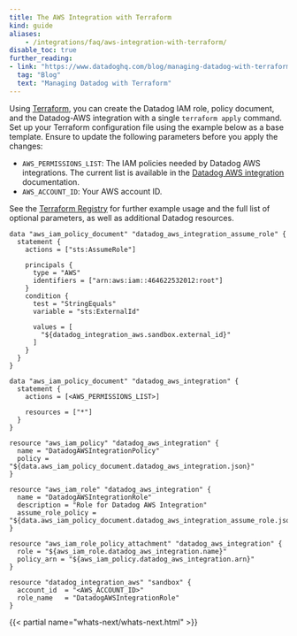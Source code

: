 ```yaml
---
title: The AWS Integration with Terraform
kind: guide
aliases:
    - /integrations/faq/aws-integration-with-terraform/
disable_toc: true
further_reading:
- link: "https://www.datadoghq.com/blog/managing-datadog-with-terraform/"
  tag: "Blog"
  text: "Managing Datadog with Terraform"
---
```


Using [Terraform][1], you can create the Datadog IAM role, policy document, and the Datadog-AWS integration with a single `terraform apply` command. Set up your Terraform configuration file using the example below as a base template. Ensure to update the following parameters before you apply the changes:

* `AWS_PERMISSIONS_LIST`: The IAM policies needed by Datadog AWS integrations. The current list is available in the [Datadog AWS integration][2] documentation.
* `AWS_ACCOUNT_ID`: Your AWS account ID.

See the [Terraform Registry][3] for further example usage and the full list of optional parameters, as well as additional Datadog resources. 

```hcl
data "aws_iam_policy_document" "datadog_aws_integration_assume_role" {
  statement {
    actions = ["sts:AssumeRole"]

    principals {
      type = "AWS"
      identifiers = ["arn:aws:iam::464622532012:root"]
    }
    condition {
      test = "StringEquals"
      variable = "sts:ExternalId"

      values = [
        "${datadog_integration_aws.sandbox.external_id}"
      ]
    }
  }
}

data "aws_iam_policy_document" "datadog_aws_integration" {
  statement {
    actions = [<AWS_PERMISSIONS_LIST>]

    resources = ["*"]
  }
}

resource "aws_iam_policy" "datadog_aws_integration" {
  name = "DatadogAWSIntegrationPolicy"
  policy = "${data.aws_iam_policy_document.datadog_aws_integration.json}"
}

resource "aws_iam_role" "datadog_aws_integration" {
  name = "DatadogAWSIntegrationRole"
  description = "Role for Datadog AWS Integration"
  assume_role_policy = "${data.aws_iam_policy_document.datadog_aws_integration_assume_role.json}"
}

resource "aws_iam_role_policy_attachment" "datadog_aws_integration" {
  role = "${aws_iam_role.datadog_aws_integration.name}"
  policy_arn = "${aws_iam_policy.datadog_aws_integration.arn}"
}

resource "datadog_integration_aws" "sandbox" {
  account_id  = "<AWS_ACCOUNT_ID>"
  role_name   = "DatadogAWSIntegrationRole"
}
```

{{< partial name="whats-next/whats-next.html" >}}

[1]: https://www.terraform.io
[2]: /integrations/amazon_web_services/?tab=manual#aws-iam-permissions
[3]: https://registry.terraform.io/providers/DataDog/datadog/latest/docs/resources/integration_aws
